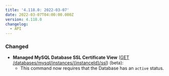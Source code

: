 ```yaml
---
title: '4.118.0: 2022-03-07'
date: 2022-03-07T04:00:00.000Z
version: 4.118.0
changelog:
  - API
---
```


### Changed

* **Managed MySQL Database SSL Certificate View** ([GET /databases/mysql/instances/{instanceId}/ssl](https://www.linode.com/docs/api/databases/#managed-mysql-database-ssl-certificate-view)) (beta):
  * This command now requires that the Database has an `active` status.

